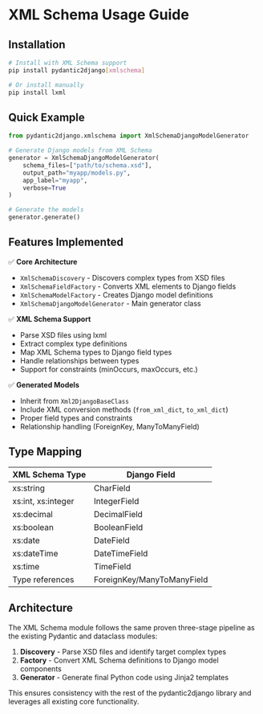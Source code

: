 # XML Schema Usage Guide

## Installation

```bash
# Install with XML Schema support
pip install pydantic2django[xmlschema]

# Or install manually
pip install lxml
```

## Quick Example

```python
from pydantic2django.xmlschema import XmlSchemaDjangoModelGenerator

# Generate Django models from XML Schema
generator = XmlSchemaDjangoModelGenerator(
    schema_files=["path/to/schema.xsd"],
    output_path="myapp/models.py",
    app_label="myapp",
    verbose=True
)

# Generate the models
generator.generate()
```

## Features Implemented

✅ **Core Architecture**
- `XmlSchemaDiscovery` - Discovers complex types from XSD files
- `XmlSchemaFieldFactory` - Converts XML elements to Django fields
- `XmlSchemaModelFactory` - Creates Django model definitions
- `XmlSchemaDjangoModelGenerator` - Main generator class

✅ **XML Schema Support**
- Parse XSD files using lxml
- Extract complex type definitions
- Map XML Schema types to Django field types
- Handle relationships between types
- Support for constraints (minOccurs, maxOccurs, etc.)

✅ **Generated Models**
- Inherit from `Xml2DjangoBaseClass`
- Include XML conversion methods (`from_xml_dict`, `to_xml_dict`)
- Proper field types and constraints
- Relationship handling (ForeignKey, ManyToManyField)

## Type Mapping

| XML Schema Type | Django Field |
|-----------------|--------------|
| xs:string | CharField |
| xs:int, xs:integer | IntegerField |
| xs:decimal | DecimalField |
| xs:boolean | BooleanField |
| xs:date | DateField |
| xs:dateTime | DateTimeField |
| xs:time | TimeField |
| Type references | ForeignKey/ManyToManyField |

## Architecture

The XML Schema module follows the same proven three-stage pipeline as the existing Pydantic and dataclass modules:

1. **Discovery** - Parse XSD files and identify target complex types
2. **Factory** - Convert XML Schema definitions to Django model components
3. **Generator** - Generate final Python code using Jinja2 templates

This ensures consistency with the rest of the pydantic2django library and leverages all existing core functionality.
